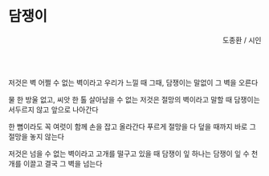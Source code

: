 # 담쟁이


<div align="right">도종환 / 시인</div>

<br>
<br>
<br>


저것은 벽
어쩔 수 없는 벽이라고 우리가 느낄 때
그때,
담쟁이는 말없이 그 벽을 오른다

물 한 방울 없고,
씨앗 한 톨 살아남을 수 없는
저것은 절망의 벽이라고 말할 때
담쟁이는
서두르지 않고 앞으로 나아간다

한 뼘이라도 꼭 여럿이 함께
손을 잡고 올라간다
푸르게 절망을 다 덮을 때까지
바로 그 절망을 놓지 않는다

저것은 넘을 수 없는 벽이라고
고개를 떨구고 있을 때
담쟁이 잎 하나는
담쟁이 잎 수 천 개를 이끌고
결국 그 벽을 넘는다